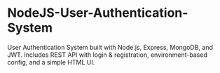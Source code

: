 # NodeJS-User-Authentication-System
User Authentication System built with Node.js, Express, MongoDB, and JWT. Includes REST API with login &amp; registration, environment-based config, and a simple HTML UI.
